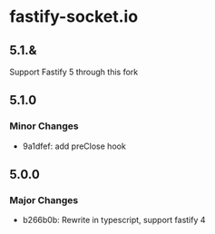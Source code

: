 # fastify-socket.io

## 5.1.&

Support Fastify 5 through this fork

## 5.1.0

### Minor Changes

- 9a1dfef: add preClose hook

## 5.0.0

### Major Changes

- b266b0b: Rewrite in typescript, support fastify 4
